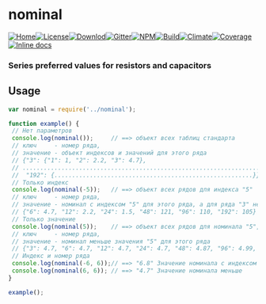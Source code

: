 # nominal
[![Home][home-img]][home-url][![License][lic-img]][lic-url][![Downlod][down-img]][down-url][![Gitter][Gitter-img]][Gitter-url][![NPM][npm-img]][npm-url][![Build][travis-img]][travis-url][![Climate][climate-img]][climate-url][![Coverage][Coverage-img]][Coverage-url][![Inline docs][docs-img]][docs-url]
### **Series preferred values for resistors and capacitors**

## Usage

```js
var nominal = require('../nominal');

function example() {
 // Нет параметров
 console.log(nominal());     // ==> объект всех таблиц стандарта
 // ключ     - номер ряда,
 // значение - объект индексов и значений для этого ряда
 // {"3": {"1": 1, "2": 2.2, "3": 4.7},
 // ...................................................................
 //  "192": {........................................................}}
 // Только индекс
 console.log(nominal(-5));   // ==> объект всех рядов для индекса "5"
 // ключ     - номер ряда,
 // значение - номинал с индексом "5" для этого ряда, a для ряда "3" нет индекса "5"
 // {"6": 4.7, "12": 2.2, "24": 1.5, "48": 121, "96": 110, "192": 105}
 // Только значение
 console.log(nominal(5));    // ==> объект всех рядов для номинала "5", где:
 // ключ     - номер ряда,
 // значение - номинал меньше значения "5" для этого ряда
 // {"3": 4.7, "6": 4.7, "12": 4.7, "24": 4.7, "48": 4.87, "96": 4.99, "192": 4.99}
 // Индекс и номер ряда
 console.log(nominal(-6, 6));// ==> "6.8" Значение номинала с индексом "6" в ряду "6"
 console.log(nominal(6, 6)); // ==> "4.7" Значение номинала меньше     "6" в ряду "6"
}

example();
```
[home-img]: https://img.shields.io/badge/Home-Habrahabr.ru-blue.svg?style=flat-square
[home-url]:https://habrahabr.ru/post/277221/

[lic-img]: https://img.shields.io/badge/License-GPL-blue.svg?style=flat-square
[lic-url]: COPYRIGHT.md

[down-img]: https://img.shields.io/badge/GitHub-Latest-blue.svg?style=flat-square
[down-url]: https://github.com/xguest/nominal/archive/Latest.zip

[Gitter-img]: https://img.shields.io/badge/Chat-on_gitter-7ACA80.svg?style=flat-square
[Gitter-url]: https://gitter.im/xguest/Issues?utm_source=share-link

[npm-img]: https://img.shields.io/npm/v/nominal.svg?style=flat-square
[npm-url]: https://www.npmjs.com/package/nominal

[travis-img]: https://travis-ci.org/xguest/nominal.svg?style=flat-square
[travis-url]: https://travis-ci.org/xguest/nominal

[climate-img]: https://img.shields.io/badge/Climate-4.0-brightgreen.svg?style=flat-square
[climate-url]: https://codeclimate.com/github/xguest/nominal

[Coverage-img]: https://img.shields.io/badge/Coverage-100%-brightgreen.svg?style=flat-square
[Coverage-url]: https://coveralls.io/github/xguest/nominal?branch=master

[docs-img]: https://img.shields.io/badge/Docs-100%-brightgreen.svg?style=flat-square
[docs-url]: http://inch-ci.org/github/xguest/nominal
